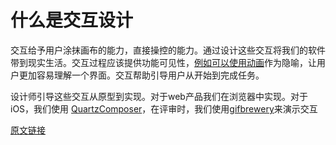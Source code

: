 # 什么是交互设计

交互给予用户涂抹画布的能力，直接操控的能力。通过设计这些交互将我们的软件带到现实生活。交互过程应该提供功能可见性，[例如可以使用动画](http://medium.com/p/926eb80d64e3)作为隐喻，让用户更加容易理解一个界面。交互帮助引导用户从开始到完成任务。

设计师引导这些交互从原型到实现。对于web产品我们在浏览器中实现。对于iOS，我们使用 [QuartzComposer](https://developer.apple.com/technologies/mac/graphics-and-animation.html)，在评审时，我们使用[gifbrewery](http://gifbrewery.com/)来演示交互

[原文链接](https://thoughtbot.com/playbook/designing/what-is-interaction-design)
